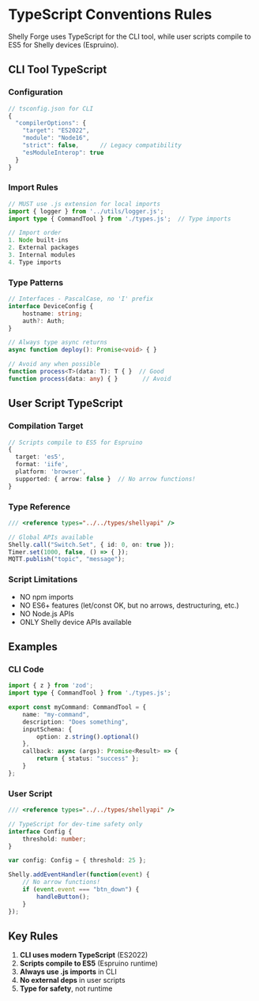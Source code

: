 # TypeScript Conventions Rules

Shelly Forge uses TypeScript for the CLI tool, while user scripts compile to ES5 for Shelly devices (Espruino).

## CLI Tool TypeScript

### Configuration
```typescript
// tsconfig.json for CLI
{
  "compilerOptions": {
    "target": "ES2022",
    "module": "Node16",
    "strict": false,      // Legacy compatibility
    "esModuleInterop": true
  }
}
```

### Import Rules
```typescript
// MUST use .js extension for local imports
import { logger } from '../utils/logger.js';
import type { CommandTool } from './types.js';  // Type imports

// Import order
1. Node built-ins
2. External packages
3. Internal modules
4. Type imports
```

### Type Patterns
```typescript
// Interfaces - PascalCase, no 'I' prefix
interface DeviceConfig {
    hostname: string;
    auth?: Auth;
}

// Always type async returns
async function deploy(): Promise<void> { }

// Avoid any when possible
function process<T>(data: T): T { }  // Good
function process(data: any) { }       // Avoid
```

## User Script TypeScript

### Compilation Target
```typescript
// Scripts compile to ES5 for Espruino
{
  target: 'es5',
  format: 'iife',
  platform: 'browser',
  supported: { arrow: false }  // No arrow functions!
}
```

### Type Reference
```typescript
/// <reference types="../../types/shellyapi" />

// Global APIs available
Shelly.call("Switch.Set", { id: 0, on: true });
Timer.set(1000, false, () => { });
MQTT.publish("topic", "message");
```

### Script Limitations
- NO npm imports
- NO ES6+ features (let/const OK, but no arrows, destructuring, etc.)
- NO Node.js APIs
- ONLY Shelly device APIs available

## Examples

### CLI Code
```typescript
import { z } from 'zod';
import type { CommandTool } from './types.js';

export const myCommand: CommandTool = {
    name: "my-command",
    description: "Does something",
    inputSchema: {
        option: z.string().optional()
    },
    callback: async (args): Promise<Result> => {
        return { status: "success" };
    }
};
```

### User Script
```typescript
/// <reference types="../../types/shellyapi" />

// TypeScript for dev-time safety only
interface Config {
    threshold: number;
}

var config: Config = { threshold: 25 };

Shelly.addEventHandler(function(event) {
    // No arrow functions!
    if (event.event === "btn_down") {
        handleButton();
    }
});
```

## Key Rules

1. **CLI uses modern TypeScript** (ES2022)
2. **Scripts compile to ES5** (Espruino runtime)
3. **Always use .js imports** in CLI
4. **No external deps** in user scripts
5. **Type for safety**, not runtime